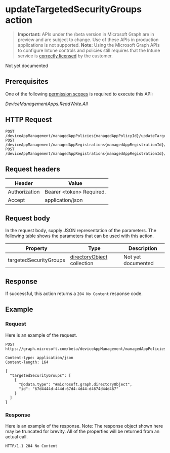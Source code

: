 ﻿# updateTargetedSecurityGroups action

> **Important:** APIs under the /beta version in Microsoft Graph are in preview and are subject to change. Use of these APIs in production applications is not supported.
> **Note:** Using the Microsoft Graph APIs to configure Intune controls and policies still requires that the Intune service is [correctly licensed](https://go.microsoft.com/fwlink/?linkid=839381) by the customer.

Not yet documented
## Prerequisites
One of the following [permission scopes](https://developer.microsoft.com/en-us/graph/docs/authorization/permission_scopes) is required to execute this API:

*DeviceManagementApps.ReadWrite.All*
## HTTP Request
<!-- {
  "blockType": "ignored"
}
-->
```http
POST /deviceAppManagement/managedAppPolicies{managedAppPolicyId}/updateTargetedSecurityGroups
POST /deviceAppManagement/managedAppRegistrations{managedAppRegistrationId}/appliedPolicies{managedAppPolicyId}/updateTargetedSecurityGroups
POST /deviceAppManagement/managedAppRegistrations{managedAppRegistrationId}/intendedPolicies{managedAppPolicyId}/updateTargetedSecurityGroups
```

## Request headers
|Header|Value|
|---|---|
|Authorization|Bearer &lt;token&gt; Required.|
|Accept|application/json|

## Request body
In the request body, supply JSON representation of the parameters.
The following table shows the parameters that can be used with this action.

|Property|Type|Description|
|---|---|---|
|targetedSecurityGroups|[directoryObject](../resources/intune_mam_directoryobject.md) collection|Not yet documented|



## Response
If successful, this action returns a `204 No Content` response code.

## Example
### Request
Here is an example of the request.
```http
POST https://graph.microsoft.com/beta/deviceAppManagement/managedAppPolicies{managedAppPolicyId}/updateTargetedSecurityGroups

Content-type: application/json
Content-length: 164

{
  "targetedSecurityGroups": [
    {
      "@odata.type": "#microsoft.graph.directoryObject",
      "id": "67d4444d-444d-67d4-4d44-d4674d44d467"
    }
  ]
}
```

### Response
Here is an example of the response. Note: The response object shown here may be truncated for brevity. All of the properties will be returned from an actual call.
```http
HTTP/1.1 204 No Content
```



